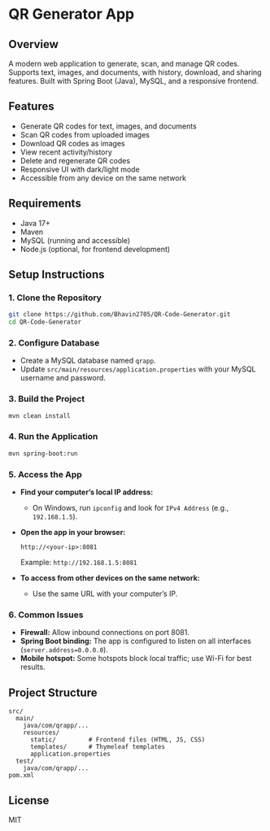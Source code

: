 # QR Generator App

## Overview
A modern web application to generate, scan, and manage QR codes. Supports text, images, and documents, with history, download, and sharing features. Built with Spring Boot (Java), MySQL, and a responsive frontend.

## Features
- Generate QR codes for text, images, and documents
- Scan QR codes from uploaded images
- Download QR codes as images
- View recent activity/history
- Delete and regenerate QR codes
- Responsive UI with dark/light mode
- Accessible from any device on the same network

## Requirements
- Java 17+
- Maven
- MySQL (running and accessible)
- Node.js (optional, for frontend development)

## Setup Instructions

### 1. Clone the Repository
```sh
git clone https://github.com/Bhavin2705/QR-Code-Generator.git
cd QR-Code-Generator
```

### 2. Configure Database
- Create a MySQL database named `qrapp`.
- Update `src/main/resources/application.properties` with your MySQL username and password.

### 3. Build the Project
```sh
mvn clean install
```

### 4. Run the Application
```sh
mvn spring-boot:run
```

### 5. Access the App
- **Find your computer’s local IP address:**
  - On Windows, run `ipconfig` and look for `IPv4 Address` (e.g., `192.168.1.5`).
- **Open the app in your browser:**
  ```
  http://<your-ip>:8081
  ```
  Example: `http://192.168.1.5:8081`

- **To access from other devices on the same network:**
  - Use the same URL with your computer’s IP.

### 6. Common Issues
- **Firewall:** Allow inbound connections on port 8081.
- **Spring Boot binding:** The app is configured to listen on all interfaces (`server.address=0.0.0.0`).
- **Mobile hotspot:** Some hotspots block local traffic; use Wi-Fi for best results.

## Project Structure
```
src/
  main/
    java/com/qrapp/...
    resources/
      static/         # Frontend files (HTML, JS, CSS)
      templates/      # Thymeleaf templates
      application.properties
  test/
    java/com/qrapp/...
pom.xml
```

## License
MIT
